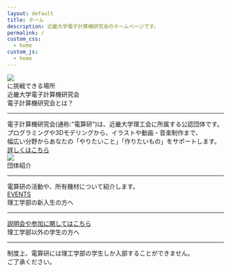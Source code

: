 ```yaml
---
layout: default
title: ホーム
description: 近畿大学電子計算機研究会のホームページです。
permalink: /
custom_css:
  - home
custom_js:
  - home
---
```


<div class="top-panel-container">
    <img src="{{ '/assets/images/act.jpg' | relative_url }}"/>
    <div class="top-panel-text-area">
        <div class="top-panel-text-top">
            <span class="top-panel-text-change" id="top-panel-text-change"></span>に挑戦できる場所
        </div>
        <div class="top-panel-text-bottom">
            近畿大学電子計算機研究会
        </div>
    </div>
</div>

<div class="what-is-csg">
    <div class="what-is-csg-heading">
        電子計算機研究会とは？
    </div>
    <hr>
    <div class="what-is-csg-content">
        電子計算機研究会(通称:"電算研")は、近畿大学理工会に所属する公認団体です。<br>
        プログラミングや3Dモデリングから、イラストや動画・音楽制作まで、<br>
        幅広い分野からあなたの「やりたいこと」「作りたいもの」をサポートします。<br>
        <a href="{{ site.baseurl }}/about" class="about-link line-link">詳しくはこちら</a>
    </div>
</div>

<div class="navigation">
    <div class="navigation-panel">
        <a href="{{ site.baseurl }}/events" class="navigation-panel-img">
            <img src="{{ '/assets/images/38-classroom.jpg' | relative_url }}" class="navigation-panel-img-content">
        </a>
        <div class="navigation-panel-text">
            <div class="navigation-panel-text-heading">
                団体紹介
            </div>
            <hr>
            <div class="navigation-panel-text-content">
                電算研の活動や、所有機材について紹介します。
            </div>
            <a href="{{ site.baseurl }}/events" class="navigation-panel-text-link line-link">EVENTS</a>
        </div>
    </div>
</div>

<div class="banner">
    <div class="banner-panel">
        <div class="banner-panel-heading">
            理工学部の新入生の方へ
        </div>
        <hr>
        <div class="banner-panel-text">
            <a class="join-link" href="{{ site.baseurl }}/join">説明会や参加に関してはこちら</a>
        </div>
    </div>
    <div class="banner-panel">
        <div class="banner-panel-heading">
            理工学部以外の学生の方へ
        </div>
        <hr>
        <div class="banner-panel-text">
            制度上、電算研には理工学部の学生しか入部することができません。<br>
            ご了承ください。
        </div>
    </div>
</div>